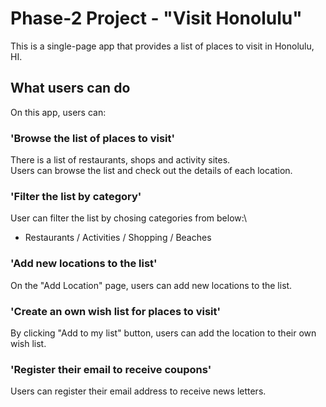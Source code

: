 # Phase-2 Project - "Visit Honolulu"

This is a single-page app that provides a list of places to visit in Honolulu, HI.

## What users can do

On this app, users can:

### 'Browse the list of places to visit'

There is a list of restaurants, shops and activity sites.\
Users can browse the list and check out the details of each location.

### 'Filter the list by category'

User can filter the list by chosing categories from below:\
 - Restaurants / Activities / Shopping / Beaches

 ### 'Add new locations to the list'

 On the "Add Location" page, users can add new locations to the list.

 ### 'Create an own wish list for places to visit'

 By clicking "Add to my list" button, users can add the location to their own wish list.

 ### 'Register their email to receive coupons'

 Users can register their email address to receive news letters.
